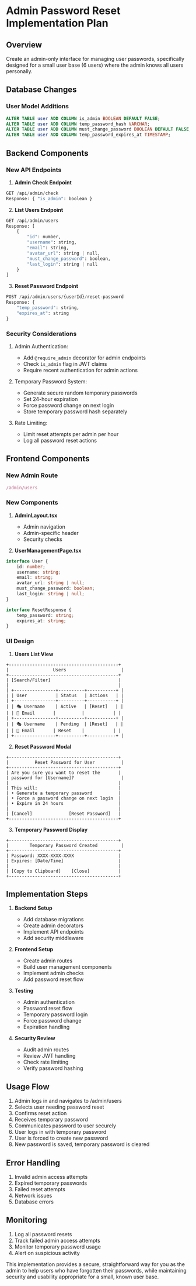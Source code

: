 # Admin Password Reset Implementation Plan

## Overview
Create an admin-only interface for managing user passwords, specifically designed for a small user base (6 users) where the admin knows all users personally.

## Database Changes

### User Model Additions
```sql
ALTER TABLE user ADD COLUMN is_admin BOOLEAN DEFAULT FALSE;
ALTER TABLE user ADD COLUMN temp_password_hash VARCHAR;
ALTER TABLE user ADD COLUMN must_change_password BOOLEAN DEFAULT FALSE;
ALTER TABLE user ADD COLUMN temp_password_expires_at TIMESTAMP;
```

## Backend Components

### New API Endpoints

1. **Admin Check Endpoint**
```python
GET /api/admin/check
Response: { "is_admin": boolean }
```

2. **List Users Endpoint**
```python
GET /api/admin/users
Response: [
    {
        "id": number,
        "username": string,
        "email": string,
        "avatar_url": string | null,
        "must_change_password": boolean,
        "last_login": string | null
    }
]
```

3. **Reset Password Endpoint**
```python
POST /api/admin/users/{userId}/reset-password
Response: {
    "temp_password": string,
    "expires_at": string
}
```

### Security Considerations

1. Admin Authentication:
   - Add `@require_admin` decorator for admin endpoints
   - Check `is_admin` flag in JWT claims
   - Require recent authentication for admin actions

2. Temporary Password System:
   - Generate secure random temporary passwords
   - Set 24-hour expiration
   - Force password change on next login
   - Store temporary password hash separately

3. Rate Limiting:
   - Limit reset attempts per admin per hour
   - Log all password reset actions

## Frontend Components

### New Admin Route
```typescript
/admin/users
```

### New Components

1. **AdminLayout.tsx**
   - Admin navigation
   - Admin-specific header
   - Security checks

2. **UserManagementPage.tsx**
```typescript
interface User {
    id: number;
    username: string;
    email: string;
    avatar_url: string | null;
    must_change_password: boolean;
    last_login: string | null;
}

interface ResetResponse {
    temp_password: string;
    expires_at: string;
}
```

### UI Design

1. **Users List View**
```
+------------------------------------------+
|                 Users                     |
+------------------------------------------+
| [Search/Filter]                          |
|                                          |
| +----------------+----------+-----------+ |
| | User           | Status   | Actions   | |
| +----------------+----------+-----------+ |
| | 🎭 Username    | Active   | [Reset]   | |
| | 📧 Email       |          |           | |
| +----------------+----------+-----------+ |
| | 🎭 Username    | Pending  | [Reset]   | |
| | 📧 Email       | Reset    |           | |
| +----------------+----------+-----------+ |
```

2. **Reset Password Modal**
```
+------------------------------------------+
|          Reset Password for User          |
+------------------------------------------+
| Are you sure you want to reset the       |
| password for [Username]?                  |
|                                          |
| This will:                               |
| • Generate a temporary password          |
| • Force a password change on next login  |
| • Expire in 24 hours                     |
|                                          |
| [Cancel]              [Reset Password]   |
+------------------------------------------+
```

3. **Temporary Password Display**
```
+------------------------------------------+
|        Temporary Password Created         |
+------------------------------------------+
| Password: XXXX-XXXX-XXXX                 |
| Expires: [Date/Time]                     |
|                                          |
| [Copy to Clipboard]    [Close]           |
+------------------------------------------+
```

## Implementation Steps

1. **Backend Setup**
   - Add database migrations
   - Create admin decorators
   - Implement API endpoints
   - Add security middleware

2. **Frontend Setup**
   - Create admin routes
   - Build user management components
   - Implement admin checks
   - Add password reset flow

3. **Testing**
   - Admin authentication
   - Password reset flow
   - Temporary password login
   - Force password change
   - Expiration handling

4. **Security Review**
   - Audit admin routes
   - Review JWT handling
   - Check rate limiting
   - Verify password hashing

## Usage Flow

1. Admin logs in and navigates to /admin/users
2. Selects user needing password reset
3. Confirms reset action
4. Receives temporary password
5. Communicates password to user securely
6. User logs in with temporary password
7. User is forced to create new password
8. New password is saved, temporary password is cleared

## Error Handling

1. Invalid admin access attempts
2. Expired temporary passwords
3. Failed reset attempts
4. Network issues
5. Database errors

## Monitoring

1. Log all password resets
2. Track failed admin access attempts
3. Monitor temporary password usage
4. Alert on suspicious activity

This implementation provides a secure, straightforward way for you as the admin to help users who have forgotten their passwords, while maintaining security and usability appropriate for a small, known user base.